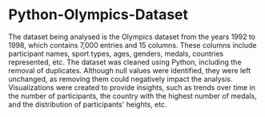 # Python-Olympics-Dataset
The dataset being analysed is the Olympics dataset from the years 1992 to 1998, which contains 7,000 entries and 15 columns. These columns include participant names, sport types, ages, genders, medals, countries represented, etc. The dataset was cleaned using Python, including the removal of duplicates. Although null values were identified, they were left unchanged, as removing them could negatively impact the analysis. Visualizations were created to provide insights, such as trends over time in the number of participants, the country with the highest number of medals, and the distribution of participants' heights, etc.
